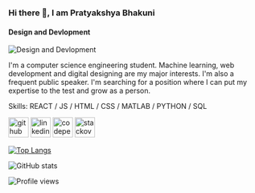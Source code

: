 ### Hi there 👋, I am Pratyakshya Bhakuni
#### Design and Devlopment
![Design and Devlopment](https://raw.githubusercontent.com/Pratyakshya/banner-image/main/github%20banner.png?token=GHSAT0AAAAAABMJRGZZAH3SDRLQFDHYDIKYYPRMJPQ)

I'm a computer science engineering student. Machine learning, web development and digital designing are my major interests. I'm also a frequent public speaker. I'm searching for a position where I can put my expertise to the test and grow as a person.

Skills: REACT / JS / HTML / CSS / MATLAB / PYTHON / SQL



[<img src='https://cdn.jsdelivr.net/npm/simple-icons@3.0.1/icons/github.svg' alt='github' height='40'>](https://github.com/https://github.com/Pratyakshya)  [<img src='https://cdn.jsdelivr.net/npm/simple-icons@3.0.1/icons/linkedin.svg' alt='linkedin' height='40'>](https://www.linkedin.com/in/https://www.linkedin.com/in/pratyakshya-bhakuni//)  [<img src='https://cdn.jsdelivr.net/npm/simple-icons@3.0.1/icons/codepen.svg' alt='codepen' height='40'>](https://codepen.io/https://codepen.io/pratyakshya)  [<img src='https://cdn.jsdelivr.net/npm/simple-icons@3.0.1/icons/stackoverflow.svg' alt='stackoverflow' height='40'>](https://stackoverflow.com/users/https://stackoverflow.com/users/14316883/pratyakshya)  

[![Top Langs](https://github-readme-stats.vercel.app/api/top-langs/?username=https://github.com/Pratyakshya)](https://github.com/anuraghazra/github-readme-stats)

![GitHub stats](https://github-readme-stats.vercel.app/api?username=https://github.com/Pratyakshya&show_icons=true)  

![Profile views](https://gpvc.arturio.dev/https://github.com/Pratyakshya)  
